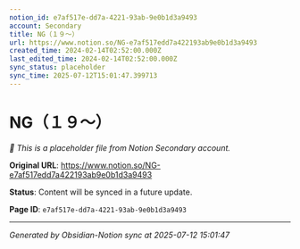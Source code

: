 ```yaml
---
notion_id: e7af517e-dd7a-4221-93ab-9e0b1d3a9493
account: Secondary
title: NG（１９〜）
url: https://www.notion.so/NG-e7af517edd7a422193ab9e0b1d3a9493
created_time: 2024-02-14T02:52:00.000Z
last_edited_time: 2024-02-14T02:52:00.000Z
sync_status: placeholder
sync_time: 2025-07-12T15:01:47.399713
---
```


# NG（１９〜）

*🔄 This is a placeholder file from Notion Secondary account.*

**Original URL**: https://www.notion.so/NG-e7af517edd7a422193ab9e0b1d3a9493

**Status**: Content will be synced in a future update.

**Page ID**: `e7af517e-dd7a-4221-93ab-9e0b1d3a9493`

---

*Generated by Obsidian-Notion sync at 2025-07-12 15:01:47*

